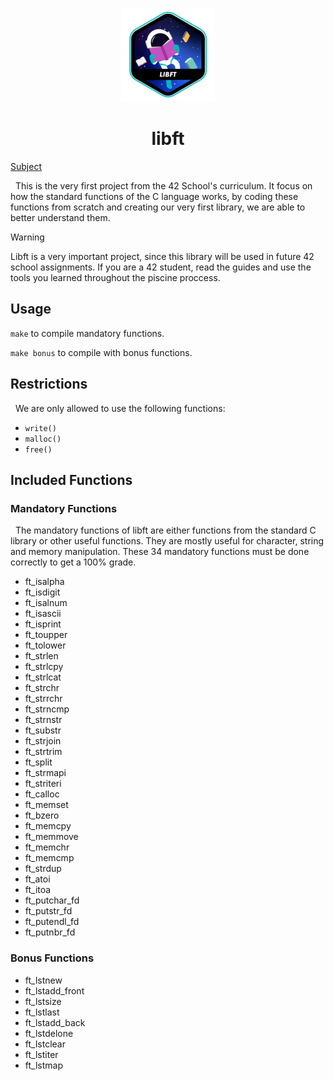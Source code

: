 <p align="center">
  <img src="srcs/libft.png" />
</p>

<h1 align="center">libft</h1>

<a href="en.subject.pdf">Subject</a>

&nbsp; This is the very first project from the 42 School's curriculum. It focus on how the standard functions of the C language works, by coding these functions from scratch and creating our very first library, we are able to better understand them.


> [!WARNING]
> Libft is a very important project, since this library will be used in future 42 school assignments. If you are a 42 student, read the guides and use the tools you learned throughout the piscine proccess.

## Usage
``make`` to compile mandatory functions.

``make bonus`` to compile with bonus functions.

## Restrictions
&nbsp; We are only allowed to use the following functions:

* `write()`
* `malloc()`
* `free()`

## Included Functions

### Mandatory Functions
&nbsp; The mandatory functions of libft are either functions from the standard C library or other useful functions. They are mostly useful for character, string and memory manipulation. These 34 mandatory functions must be done correctly to get a 100% grade.

* ft_isalpha
* ft_isdigit
* ft_isalnum
* ft_isascii
* ft_isprint
* ft_toupper
* ft_tolower
* ft_strlen
* ft_strlcpy
* ft_strlcat
* ft_strchr
* ft_strrchr
* ft_strncmp
* ft_strnstr
* ft_substr
* ft_strjoin
* ft_strtrim
* ft_split
* ft_strmapi
* ft_striteri
* ft_calloc
* ft_memset
* ft_bzero
* ft_memcpy
* ft_memmove
* ft_memchr
* ft_memcmp
* ft_strdup
* ft_atoi
* ft_itoa
* ft_putchar_fd
* ft_putstr_fd
* ft_putendl_fd
* ft_putnbr_fd

### Bonus Functions

* ft_lstnew
* ft_lstadd_front
* ft_lstsize
* ft_lstlast
* ft_lstadd_back
* ft_lstdelone
* ft_lstclear
* ft_lstiter
* ft_lstmap